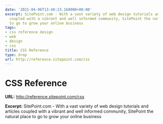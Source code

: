 ```yaml
---
date: '2021-04-06T13:40:23.168000+00:00'
excerpt: SitePoint.com - With a vast variety of web design tutorials and articles
  coupled with a vibrant and well informed community, SitePoint the natural place
  to go to grow your online business
tags:
- css reference design
- web
- design
- css
title: CSS Reference
type: drop
url: http://reference.sitepoint.com/css
---
```


# CSS Reference

**URL:** http://reference.sitepoint.com/css

**Excerpt:** SitePoint.com - With a vast variety of web design tutorials and articles coupled with a vibrant and well informed community, SitePoint the natural place to go to grow your online business
